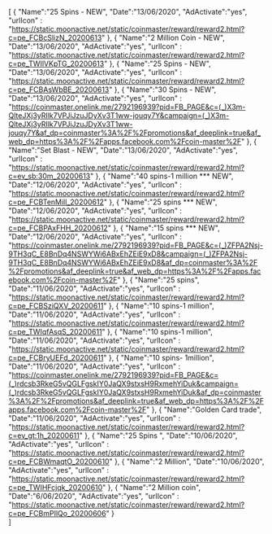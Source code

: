[
  {
       "Name":"25 Spins - NEW",
       "Date":"13/06/2020",
       "AdActivate":"yes",
       "urlIcon" : "https://static.moonactive.net/static/coinmaster/reward/reward2.html?c=pe_FCBcSlizN_20200613"
   }, 
  {
       "Name":"2 Million Coin - NEW",
       "Date":"13/06/2020",
       "AdActivate":"yes",
       "urlIcon" : "https://static.moonactive.net/static/coinmaster/reward/reward2.html?c=pe_TWIlVKpTG_20200613"
   }, 
  {
       "Name":"25 Spins - NEW",
       "Date":"13/06/2020",
       "AdActivate":"yes",
       "urlIcon" : "https://static.moonactive.net/static/coinmaster/reward/reward2.html?c=pe_FCBAsWbBE_20200613"
   },  {
       "Name":"30 Spins - NEW",
       "Date":"13/06/2020",
       "AdActivate":"yes",
       "urlIcon" : "https://coinmaster.onelink.me/2792196939?pid=FB_PAGE&c=(_)X3m-QlteJXj3yRIlk7VPJiJzuJDyXv3T1ww-jouqy7Y&campaign=(_)X3m-QlteJXj3yRIlk7VPJiJzuJDyXv3T1ww-jouqy7Y&af_dp=coinmaster%3A%2F%2Fpromotions&af_deeplink=true&af_web_dp=https%3A%2F%2Fapps.facebook.com%2Fcoin-master%2F"
   },  {
       "Name":"Set Blast - NEW",
       "Date":"13/06/2020",
       "AdActivate":"yes",
       "urlIcon" : "https://static.moonactive.net/static/coinmaster/reward/reward2.html?c=ev_sb:30m_20200613"
   },
  {
       "Name":"40 spins-1 million *** NEW",
       "Date":"12/06/2020",
       "AdActivate":"yes",
       "urlIcon" : "https://static.moonactive.net/static/coinmaster/reward/reward2.html?c=pe_FCBTenMill_20200612"
   },
  {
       "Name":"25 spins *** NEW",
       "Date":"12/06/2020",
       "AdActivate":"yes",
       "urlIcon" : "https://static.moonactive.net/static/coinmaster/reward/reward2.html?c=pe_FCBPAxFHH_20200612"
   },
     {
       "Name":"15 spins *** NEW",
       "Date":"12/06/2020",
       "AdActivate":"yes",
       "urlIcon" : "https://coinmaster.onelink.me/2792196939?pid=FB_PAGE&c=(_)ZFPA2Nsj-9TH3qC_E8BnDq4NSWYWi6ABxEhZEiE9xD8&campaign=(_)ZFPA2Nsj-9TH3qC_E8BnDq4NSWYWi6ABxEhZEiE9xD8&af_dp=coinmaster%3A%2F%2Fpromotions&af_deeplink=true&af_web_dp=https%3A%2F%2Fapps.facebook.com%2Fcoin-master%2F"
   },
  {
       "Name":"25 spins",
       "Date":"11/06/2020",
       "AdActivate":"yes",
       "urlIcon" : "https://static.moonactive.net/static/coinmaster/reward/reward2.html?c=pe_FCBSziQXV_20200611"
   },
  {
       "Name":"10 spins-1 million",
       "Date":"11/06/2020",
       "AdActivate":"yes",
       "urlIcon" : "https://static.moonactive.net/static/coinmaster/reward/reward2.html?c=pe_TWIqfAsqS_20200611"
   },
  {
       "Name":"10 spins-1 million",
       "Date":"11/06/2020",
       "AdActivate":"yes",
       "urlIcon" : "https://static.moonactive.net/static/coinmaster/reward/reward2.html?c=pe_FCBryUEFd_20200611"
   },
  {
       "Name":"10 spins- 1million",
       "Date":"11/06/2020",
       "AdActivate":"yes",
       "urlIcon" : "https://coinmaster.onelink.me/2792196939?pid=FB_PAGE&c=(_)rdcsb3RkeG5vQGLFgskIY0JaQX9stxsH9RxmehYiDuk&campaign=(_)rdcsb3RkeG5vQGLFgskIY0JaQX9stxsH9RxmehYiDuk&af_dp=coinmaster%3A%2F%2Fpromotions&af_deeplink=true&af_web_dp=https%3A%2F%2Fapps.facebook.com%2Fcoin-master%2F"
   },
  {
       "Name":"Golden Card trade",
       "Date":"11/06/2020",
       "AdActivate":"yes",
       "urlIcon" : "https://static.moonactive.net/static/coinmaster/reward/reward2.html?c=ev_gt:1h_20200611"
   },
  {
       "Name":"25 Spins ",
       "Date":"10/06/2020",
       "AdActivate":"yes",
       "urlIcon" : "https://static.moonactive.net/static/coinmaster/reward/reward2.html?c=pe_FCBWmaqtO_20200610"
   },
  {
       "Name":"2 Million",
       "Date":"10/06/2020",
       "AdActivate":"yes",
       "urlIcon" : "https://static.moonactive.net/static/coinmaster/reward/reward2.html?c=pe_TWIHFcjqk_20200610"
   },
  {
       "Name":"2 Million coin",
       "Date":"6/06/2020",
       "AdActivate":"yes",
       "urlIcon" : "https://static.moonactive.net/static/coinmaster/reward/reward2.html?c=pe_FCBmPIlQo_20200606"
   }  
]

